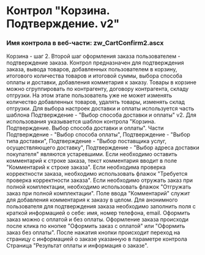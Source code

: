 ﻿---
description: 2.4.9.1
---
# Контрол "Корзина. Подтверждение. v2"
### Имя контрола в веб-части: zw_CartConfirm2.ascx
Корзина - шаг 2.
Второй шаг оформления заказа пользователем - подтверждение заказа.
Контрол предназначен для подтверждения заказа, вывода товаров, добавленных пользователем в корзину, итогового количества товаров и итоговой суммы, выбора способа оплаты и доставки, добавления комметария к заказу. 
Товары в корзине можно сгруппировать по контрагенту, договору контрагента, складу отгрузки. 
На этом этапе пользователь уже не может изменять количество добавленных товаров, удалять товары, изменять склад отгрузки.
Для выбора настроек доставки и оплаты используется часть шаблона Подтверждение - "Выбор способа доставки и оплаты" v2. Для использования указывается шаблон контрола "Корзина. Подтверждение. Выбор способа доставки и оплаты". 
Части Подтверждение - "Выбор способа оплаты", Подтверждение - "Выбор типа доставки", Подтверждение - "Выбор поставщика услуг, осуществляющего доставку", Подтверждение - "Выбор адреса доставки покупателя" являются устаревшими.
Если необходимо оставить комментарий к строке заказа, текст комментария вводит в поле "Комментарий к строке заказа".
Если необходима проверка корректности заказа, необходимо использовать флажок "Требуется проверка корректности заказа".
Если необходимо отружать заказ при полной комплектации, необходимо использовать флажок "Отгружать заказ при полной комплектации".
Поле ввода "Комментарий" служит для добавления комментария к заказу в целом. 
Для анонимного пользователя для подтверждения заказа необходимо заполнить поля с краткой информацией о себе: имя, номер телефона, email.
Оформить заказ можно с оплатой и без оплаты. Оформление заказа происходи после клика по кнопке "Оформить заказ с оплатой" или "Оформить заказ без оплаты".
После нажатия кнопки происходит переход на страницу с информацией о заказе указанную в параметре контрола Страница "Результат оплаты и информация о заказе". 
